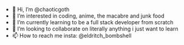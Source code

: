 - 👋 Hi, I’m @chaoticgoth
- 👀 I’m interested in coding, anime, the macabre and junk food 
- 🌱 I’m currently learning to be a full stack developer from scratch
- 💞️ I’m looking to collaborate on literally anything i just want to learn 
- 📫 How to reach me insta: @eldritch_bombshell

<!---
chaoticgoth/chaoticgoth is a ✨ special ✨ repository because its `README.md` (this file) appears on your GitHub profile.
You can click the Preview link to take a look at your changes.
--->
